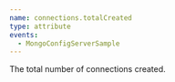 ```yaml
---
name: connections.totalCreated
type: attribute
events:
  - MongoConfigServerSample
---
```


The total number of connections created.